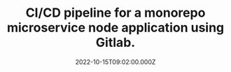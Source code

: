 ---
title: CI/CD pipeline for a monorepo microservice node application using Gitlab.
date: 2022-10-15T09:02:00.000Z
summary: 
draft: false
featured: false
tags:
  - devops
  - CI/CD
  - gitlab
external_link: https://gitlab.com/leith.mhf/microservice-monorepo-nodeapp-cicd
image:
  filename: featured.jpg
  focal_point: Smart
  preview_only: false
---